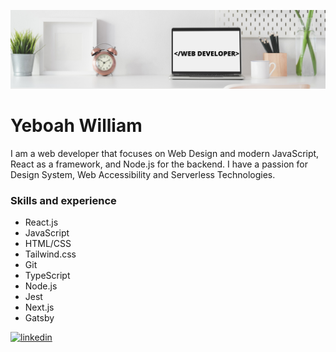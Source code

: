 ![I am Front-End Developer](https://github.com/Billboah/billboah/blob/main/Clean%20Work%20Place%20LinkedIn%20Banner.png)
# Yeboah William

I am a web developer that focuses on Web Design and modern JavaScript, React as a framework, and Node.js for the backend. I have a passion for Design System, Web Accessibility and Serverless Technologies. 

### Skills and experience

- React.js
- JavaScript
- HTML/CSS
- Tailwind.css
- Git
- TypeScript
- Node.js
- Jest
- Next.js
- Gatsby



[<img src='https://cdn.jsdelivr.net/npm/simple-icons@3.0.1/icons/linkedin.svg' alt='linkedin' height='30'>](https://www.linkedin.com/in/billboah/)  

